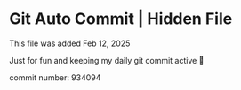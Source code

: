 # Git Auto Commit | Hidden File

This file was added Feb 12, 2025

Just for fun and keeping my daily git commit active 🤪

commit number: 934094
